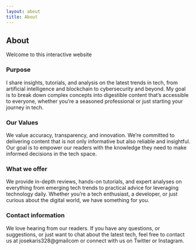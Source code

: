 ```yaml
---
layout: about
title: About
---
```


## About

Welcome to this interactive website
### Purpose
I share insights, tutorials, and analysis on the latest trends in tech, from artificial intelligence and blockchain to cybersecurity and beyond. My goal is to break down complex concepts into digestible content that’s accessible to everyone, whether you’re a seasoned professional or just starting your journey in tech.
 
### Our Values 
We value accuracy, transparency, and innovation. We’re committed to delivering content that is not only informative but also reliable and insightful. Our goal is to empower our readers with the knowledge they need to make informed decisions in the tech space.

 ### What we offer
 We provide in-depth reviews, hands-on tutorials, and expert analyses on everything from emerging tech trends to practical advice for leveraging technology daily. Whether you’re a tech enthusiast, a developer, or just curious about the digital world, we have something for you.

 ### Contact information
 We love hearing from our readers. If you have any questions, or suggestions, or just want to chat about the latest tech, feel free to contact us at josekaris328@gmailcom or connect with us on Twitter or Instagram.
 

